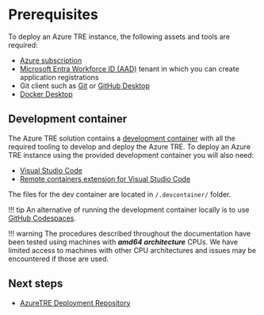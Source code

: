 # Prerequisites

To deploy an Azure TRE instance, the following assets and tools are required:

* [Azure subscription](https://azure.microsoft.com)
* [Microsoft Entra Workforce ID (AAD)](https://docs.microsoft.com/azure/active-directory/fundamentals/active-directory-whatis) tenant in which you can create application registrations
* Git client such as [Git](https://git-scm.com/) or [GitHub Desktop](https://desktop.github.com/)
* [Docker Desktop](https://www.docker.com/products/docker-desktop)

## Development container

The Azure TRE solution contains a [development container](https://code.visualstudio.com/docs/remote/containers) with all the required tooling to develop and deploy the Azure TRE. To deploy an Azure TRE instance using the provided development container you will also need:

* [Visual Studio Code](https://code.visualstudio.com)
* [Remote containers extension for Visual Studio Code](https://marketplace.visualstudio.com/items?itemName=ms-vscode-remote.remote-containers)

The files for the dev container are located in `/.devcontainer/` folder.

!!! tip
    An alternative of running the development container locally is to use [GitHub Codespaces](https://docs.github.com/en/codespaces).

!!! warning
    The procedures described throughout the documentation have been tested using machines with ***amd64 architecture*** CPUs. We have limited access to machines with other CPU architectures and issues may be encountered if those are used.

## Next steps

* [AzureTRE Deployment Repository](./deployment-repo.md)
